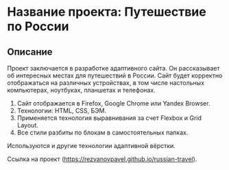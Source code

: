 # Название проекта: Путешествие по России

## Описание

Проект заключается в разработке адаптивного сайта. Он рассказывает об интересных местах для путешествий в России. Сайт будет корректно отображаться на различных устройствах, в том числе настольных компьютерах, ноутбуках, планшетах и телефонах.

1. Сайт отображается в Firefox, Google Chrome или Yandex Browser. 
2. Технологии: HTML, CSS, БЭМ.
3. Применяется технология выравнивания за cчет Flexbox и Grid Layout.   
4. Все стили разбиты по блокам в самостоятельных папках. 

Используются и другие технологии адаптивной вёрстки.

Ссылка на проект (https://rezvanovpavel.github.io/russian-travel).




